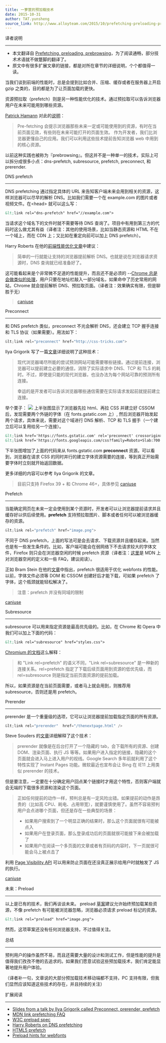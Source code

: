 ```yaml
---
title: 一箩筐的预加载技术
date: 2015-10-31
author: TAT.yunsheng
source_link: http://www.alloyteam.com/2015/10/prefetching-preloading-prebrowsing/
---
```


<!-- {% raw %} - for jekyll -->

译者说明  

* * *

-   本文翻译自 [Prefetching, preloading, prebrowsing](https://css-tricks.com/prefetching-preloading-prebrowsing/)，为了阅读通畅，部分技术术语就不做蹩脚的翻译了。
-   原文中有很多扩展文章的链接，都是对所在章节的详细说明，个个都值得一读。

当我们谈到前端的性能时，总是会提到比如合并、压缩、缓存或者在服务器上开启 gzip 之类的，目的都是为了让页面加载的更快。

资源预拉取（prefetch）则是另一种性能优化的技术。通过预拉取可以告诉浏览器用户在未来可能用到哪些资源。

[Patrick Hamann](https://twitter.com/patrickhamann) 对此的[说明](http://patrickhamann.com/workshops/performance/tasks/2_Critical_Path/2_3.html)：

> Pre-fetching 会提示浏览器那些未来一定或可能使用到的资源，有时在当前页面见效，有些则在未来可能打开的页面生效。 作为开发者，我们比浏览器更懂自己的应用。我们可以利用这些技术提前告知浏览器 web 中用到的核心资源。

以前这种实践也被称为『prebrowsing』。但这并不是一种单一的技术，实际上可以拆分成很多小点：dns-prefetch, subresource, prefetch, preconnect, 和 prerender.

DNS prefetch  

* * *

DNS prefetching 通过指定具体的 URL 来告知客户端未来会用到相关的资源，这样浏览器可以尽早的解析 DNS。比如我们需要一个在 example.com 的图片或者视频文件。在&lt;head> 就可以这么写：

```html
&lt;link rel="dns-prefetch" href="//example.com">
```

当请求这个域名下的文件时就不需要等待 DNS 查询了。项目中有用到第三方的代码时这么做尤其有益（译者注：其他的使用场景，比如当静态资源和 HTML 不在一个域上，而在 CDN 上；又比如在重定向前可以加上 DNS prefetch）。

Harry Roberts 在他的[前端性能优化文章](http://csswizardry.com/2013/01/front-end-performance-for-web-designers-and-front-end-developers/#section:dns-prefetching)中建议：

> 简单的一行就能让支持的浏览器提前解析 DNS。也就是说在浏览器请求资源时，DNS 查询就已经准备好了。

这可能看起来是个非常微不足道的性能提升，而且还不是必须的 --[Chrome 总是会做类似的处理](https://docs.google.com/presentation/d/18zlAdKAxnc51y_kj-6sWLmnjl6TLnaru_WH0LJTjP-o/present?slide=id.g120f70e9a_041)，用户只要在地址栏敲入一部分域名，如果命中了历史常用的网站，Chrome 就会提前解析 DNS、预拉取页面。（译者注：效果确实有限，但是聊胜于无）

> [caniuse](http://caniuse.com/#feat=link-rel-dns-prefetch)

Preconnect  

* * *

和 DNS prefetch 类似，preconnect 不光会解析 DNS，还会建立 TCP 握手连接和 TLS 协议（如果需要）。用法如下：

```c
&lt;link rel="preconnect" href="http://css-tricks.com">
```

Ilya Grigorik 写了一篇[文章](https://www.igvita.com/2015/08/17/eliminating-roundtrips-with-preconnect/)详细说明了这种技术：

> 现代浏览器竭尽所能的尝试预测网站可能需要哪些链接。通过提前连接，浏览器可以提前建立必要的通信，消除了实际请求中 DNS、TCP 和 TLS 的耗时。不过，即使是只能的现代浏览器，也没办法为每个网站可靠的预测所有连接。
>
> 幸运的是开发者可以告诉浏览器哪些通信需要在实际请求发起前就提前建立连接。

举个栗子： ![](https://1-ps.googleusercontent.com/sk/bYSmB63yuhjL_l7bPRuu4R3ENi/www.igvita.com/posts/15/xfont-preconnect.png.pagespeed.ic.tC0wdnTl8DuD8UE7Xn1Y.png) 上半张图显示了浏览器先拉 html、再拉 CSS 并建立好 CSSOM 后，发现需要两个外链的字体（在 fonts.gstatic.com 上）, 然后浏览器开始发起两个请求，具体来说，需要对这个域进行 DNS 解析、TCP 和 TLS 握手（一个建立后可以复用给另一个连接）。

```html
&lt;link href='https://fonts.gstatic.com' rel='preconnect' crossorigin>
&lt;link href='https://fonts.googleapis.com/css?family=Roboto+Slab:700|Open+Sans' rel='stylesheet'>
```

下半张图增加了上面的代码来从 fonts.gstatic.com **preconnect** 资源。可以看到，浏览器在请求 CSS 的同时并行的建立字体资源需要的连接，等到真正开始需要字体时立刻就开始返回数据。

更多详细的内容可以参考 Ilya Grigorik 的文章。

> 目前只支持 Firefox 39 + 和 Chrome 46+，具体参见 [caniuse](http://caniuse.com/#feat=link-rel-preconnect)

Prefetch  

* * *

当能确定网页在未来一定会使用到某个资源时，开发者可以让浏览器提前请求并且缓存好以供后续使用。**prefetch** 支持预拉取图片、脚本或者任何可以被浏览器缓存的资源。

```c
&lt;link rel="prefetch" href="image.png">
```

不同于 DNS prefetch，上面的写法可是会去请求、下载资源并且缓存起来。当然也是有一些发生条件的。比如，客户端可能会在弱网络下不去请求较大的字体文件，Firefox 则只会在浏览器空闲的时候 prefetch 资源（译者注：[这里](https://developer.mozilla.org/en-US/docs/Web/HTTP/Link_prefetching_FAQ)是 MDN 上对浏览器空闲的定义和一些 FAQ，建议阅读）。

正如 Bram Stein 在他的[文章](http://www.bramstein.com/writing/preload-hints-for-web-fonts.html)中指出，prefetch 很适用于优化 webfonts 的性能。以前，字体文件必须等 DOM 和 CSSOM 创建好后才能下载，可如果 prefetch 了字体，这个瓶颈就能轻松解决了。

> 注意：prefetch 并没有同域的限制

[caniuse](http://caniuse.com/#feat=link-rel-prefetch)

Subresource  

* * *

subresource 可以用来指定资源是最高优先级的。比如，在 Chrome 和 Opera 中我们可以加上下面的代码：

```html
&lt;link rel="subresource" href="styles.css">
```

[Chromium 的文档](https://www.chromium.org/spdy/link-headers-and-server-hint/link-rel-subresource)这么解释：

> 和 "Link rel=prefetch" 的语义不同，"Link rel=subresource" 是一种新的连接关系。rel=prefetch 指定了下载后续页面用到资源的低优先级，而 rel=subresource 则是指定当前页面资源的提前加载。

所以，如果资源是在当前页面需要，或者马上就会用到，则推荐用 subresource，否则还是用 prefetch。

Prerender  

* * *

prerender 是一个重量级的选项，它可以让浏览器提前加载指定页面的所有资源。

```c
&lt;link rel="prerender"  href="/thenextpage.html" />
```

Steve Souders 的[文章](http://www.stevesouders.com/blog/2013/11/07/prebrowsing/)详细解释了这个技术：

> prerender 就像是在后台打开了一个隐藏的 tab，会下载所有的资源、创建 DOM、渲染页面、执行 JS 等等。如果用户进入指定的链接，隐藏的这个页面就会进入马上进入用户的视线。Google Search 多年前就利用了这个特性实现了 Instant Pages 功能。微软最近也宣布会让 Bing 在 IE11 上用类似 prerender 的技术。

但是要注意，一定要在十分确定用户回点某个链接时才用这个特性，否则客户端就会无端的下载很多资源和渲染这个页面。

> 正如任何提前的动作一样，预判总是有一定风险出错。如果提前的动作是昂贵的（比如高 CPU、耗电、占用带宽），就要谨慎使用了。虽然不容易预判用户会点进哪个页面，但还是存在一些典型的场景：
>
> -   如果用户搜索到了一个明显正确的结果时，那么这个页面就很有可能被点入
> -   如果用户在登录页面，那么登录成功后的页面就很可能接下来会被加载了
> -   如果用户在阅读一个多页面的文章或者有页码的内容时，下一页就很可能会马上被点击了

利用 [Page Visibility API](http://www.w3.org/TR/page-visibility/) 可以用来防止页面在还没真正展示给用户时就触发了 JS 的执行。

[caniuse](http://caniuse.com/#feat=link-rel-prerender)

未来：Preload  

* * *

以上是已有的技术，我们再谈谈未来。 preload [草案](https://w3c.github.io/preload/)建议允许始终预加载某些资源，不像 prefetch 有可能被浏览器忽略，浏览器必须请求 preload 标记的资源。

```html
&lt;link rel="preload" href="image.png">
```

然而，这项草案还没有任何浏览器支持，不过值得关注。

总结  

* * *

预判用户的操作虽然不易，而且还需要大量的设计和测试工作，但是性能的提升是值得我们孜孜不倦的去追求的。如果我们愿意试验这些预加载技术，我们肯定能显著地提升用户体验。

（译者补一句，文章说的大部分预加载技术移动端都不支持，PC 支持有限，但我们显然应该知道这些技术的存在，并且持续的关注）

扩展阅读  

* * *

-   [Slides from a talk by Ilya Grigorik called Preconnect, prerender, prefetch](https://docs.google.com/presentation/d/18zlAdKAxnc51y_kj-6sWLmnjl6TLnaru_WH0LJTjP-o/present?slide=id.p19)
-   [MDN link prefetching FAQ](https://developer.mozilla.org/en-US/docs/Web/HTTP/Link_prefetching_FAQ)
-   [W3C preload spec](https://w3c.github.io/preload/)
-   [Harry Roberts on DNS prefetching](http://csswizardry.com/2013/01/front-end-performance-for-web-designers-and-front-end-developers/#section:dns-prefetching)
-   [HTML5 prefetch](https://medium.com/@luisvieira_gmr/html5-prefetch-1e54f6dda15d#.yl37ya9a1)
-   [Preload hints for webfonts](http://www.bramstein.com/writing/preload-hints-for-web-fonts.html)


<!-- {% endraw %} - for jekyll -->